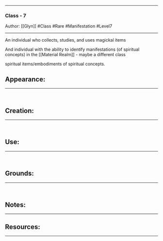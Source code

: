 - - -
### Class - 7
Author: [[Glyn]]
#Class #Rare #Manifestation #Level7
- - - 
An individual who collects, studies, and uses magickal items

And individual with the ability to identify manifestations  (of spiritual concepts) in the [[Material Realm]] - maybe a different class

spiritual items/embodiments of spiritual concepts.

## Appearance:<br>
- - -

<br>

## Creation: <br>
- - -
<br>

## Use:<br>
- - -
<br>

## Grounds:<br>
- - -
<br>

## Notes:<br>
- - - 


## Resources:
- - -
